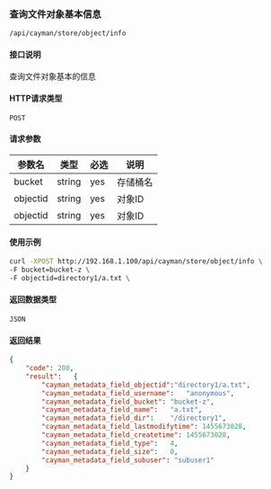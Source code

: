 ### 查询文件对象基本信息
`/api/cayman/store/object/info`

#### 接口说明
查询文件对象基本的信息

#### HTTP请求类型
`POST`

#### 请求参数
|参数名|类型|必选|说明|
|--|--|--|--|
|bucket|string|yes|存储桶名|
|objectid|string|yes|对象ID|
|objectid|string|yes|对象ID|

#### 使用示例
```sh
curl -XPOST http://192.168.1.100/api/cayman/store/object/info \
-F bucket=bucket-z \
-F objectid=directory1/a.txt \
```

#### 返回数据类型
`JSON`

#### 返回结果
```json
{
	"code":	200,
	"result":	{
		"cayman_metadata_field_objectid":"directory1/a.txt",
		"cayman_metadata_field_username":	"anonymous",
		"cayman_metadata_field_bucket":	"bucket-z",
		"cayman_metadata_field_name":	"a.txt",
		"cayman_metadata_field_dir":	"/directory1",
		"cayman_metadata_field_lastmodifytime":	1455673028,
		"cayman_metadata_field_createtime":	1455673028,
		"cayman_metadata_field_type":	4,
		"cayman_metadata_field_size":	0,
		"cayman_metadata_field_subuser": "subuser1"
	}
}
```

